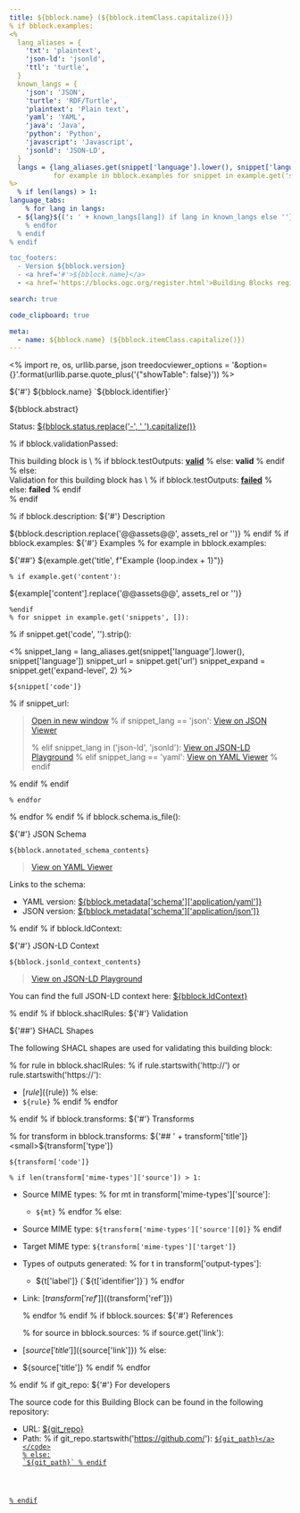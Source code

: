 ```yaml
---
title: ${bblock.name} (${bblock.itemClass.capitalize()})
% if bblock.examples:
<%
  lang_aliases = {
    'txt': 'plaintext',
    'json-ld': 'jsonld',
    'ttl': 'turtle',
  }
  known_langs = {
    'json': 'JSON',
    'turtle': 'RDF/Turtle',
    'plaintext': 'Plain text',
    'yaml': 'YAML',
    'java': 'Java',
    'python': 'Python',
    'javascript': 'Javascript',
    'jsonld': 'JSON-LD',
  }
  langs = {lang_aliases.get(snippet['language'].lower(), snippet['language']): True
           for example in bblock.examples for snippet in example.get('snippets', []) if snippet.get('code', '').strip()}
%>
  % if len(langs) > 1:
language_tabs:
    % for lang in langs:
  - ${lang}${(': ' + known_langs[lang]) if lang in known_langs else ''}
    % endfor
  % endif
% endif

toc_footers:
  - Version ${bblock.version}
  - <a href='#'>${bblock.name}</a>
  - <a href='https://blocks.ogc.org/register.html'>Building Blocks register</a>

search: true

code_clipboard: true

meta:
  - name: ${bblock.name} (${bblock.itemClass.capitalize()})
---
```

<%
import re, os, urllib.parse, json
treedocviewer_options = '&amp;option={}'.format(urllib.parse.quote_plus('{"showTable": false}'))
%>

${'#'} ${bblock.name} `${bblock.identifier}`

${bblock.abstract}

<p class="status">
    <span data-rainbow-uri="http://www.opengis.net/def/status">Status</span>:
    <a href="http://www.opengis.net/def/status/${bblock.status}" target="_blank" data-rainbow-uri>${bblock.status.replace('-', ' ').capitalize()}</a>
</p>

% if bblock.validationPassed:
<aside class="success">
This building block is \
% if bblock.testOutputs:
<strong><a href="${bblock.testOutputs}" target="_blank">valid</a></strong>
% else:
<strong>valid</strong>
% endif
</aside>
% else:
<aside class="warning">
Validation for this building block has \
% if bblock.testOutputs:
<strong><a href="${bblock.testOutputs}" target="_blank">failed</a></strong>
% else:
<strong>failed</strong>
% endif
</aside>
% endif

% if bblock.description:
${'#'} Description

${bblock.description.replace('@@assets@@', assets_rel or '')}
% endif
% if bblock.examples:
${'#'} Examples
  % for example in bblock.examples:

${'##'} ${example.get('title', f"Example {loop.index + 1}")}

    % if example.get('content'):
${example['content'].replace('@@assets@@', assets_rel or '')}

    %endif
    % for snippet in example.get('snippets', []):
% if snippet.get('code', '').strip():

<%
  snippet_lang = lang_aliases.get(snippet['language'].lower(), snippet['language'])
  snippet_url = snippet.get('url')
  snippet_expand = snippet.get('expand-level', 2)
%>
```${snippet_lang}
${snippet['code']}
```
  % if snippet_url:

<blockquote class="lang-specific ${snippet_lang}">
  <p class="example-links">
    <a target="_blank" href="${snippet_url}">Open in new window</a>
    % if snippet_lang == 'json':
    <a target="_blank" href="https://avillar.github.io/TreedocViewer/?dataParser=json&amp;dataUrl=${urllib.parse.quote_plus(snippet_url)}&amp;expand=${snippet_expand}${treedocviewer_options}">View on JSON Viewer</a></p>
    % elif snippet_lang in ('json-ld', 'jsonld'):
    <a target="_blank" href="https://json-ld.org/playground/#json-ld=${urllib.parse.quote_plus(snippet_url)}">View on JSON-LD Playground</a>
    % elif snippet_lang == 'yaml':
    <a target="_blank" href="https://avillar.github.io/TreedocViewer/?dataParser=yaml&amp;dataUrl=${urllib.parse.quote_plus(snippet_url)}&amp;expand=${snippet_expand}${treedocviewer_options}">View on YAML Viewer</a>
    % endif
</blockquote>

  % endif
% endif

    % endfor
  % endfor
% endif
% if bblock.schema.is_file():

${'#'} JSON Schema

```yaml--schema
${bblock.annotated_schema_contents}
```

> <a target="_blank" href="https://avillar.github.io/TreedocViewer/?dataParser=yaml&amp;dataUrl=${urllib.parse.quote_plus(bblock.metadata['schema']['application/yaml'])}&amp;expand=2${treedocviewer_options}">View on YAML Viewer</a>

Links to the schema:

* YAML version: <a href="${bblock.metadata['schema']['application/yaml']}" target="_blank">${bblock.metadata['schema']['application/yaml']}</a>
* JSON version: <a href="${bblock.metadata['schema']['application/json']}" target="_blank">${bblock.metadata['schema']['application/json']}</a>

% endif
% if bblock.ldContext:

${'#'} JSON-LD Context

```json--ldContext
${bblock.jsonld_context_contents}
```

> <a target="_blank" href="https://json-ld.org/playground/#json-ld=${urllib.parse.quote_plus(bblock.ldContext)}">View on JSON-LD Playground</a>

You can find the full JSON-LD context here:
<a href="${bblock.ldContext}" target="_blank">${bblock.ldContext}</a>

% endif
% if bblock.shaclRules:
${'#'} Validation

${'##'} SHACL Shapes

The following SHACL shapes are used for validating this building block:

  % for rule in bblock.shaclRules:
    % if rule.startswith('http://') or rule.startswith('https://'):
* [${rule}](${rule})
    % else:
* `${rule}`
    % endif
  % endfor

% endif
% if bblock.transforms:
${'#'} Transforms

  % for transform in bblock.transforms:
${'## ' + transform['title']} <small>${transform['type']}</small>

```
${transform['code']}
```
    % if len(transform['mime-types']['source']) > 1:
* Source MIME types:
      % for mt in transform['mime-types']['source']:
  * `${mt}`
      % endfor
    % else:
* Source MIME type: `${transform['mime-types']['source'][0]}`
    % endif
* Target MIME type: `${transform['mime-types']['target']}`
* Types of outputs generated:
    % for t in transform['output-types']:
  * ${t['label']} (`${t['identifier']}`) 
    % endfor
* Link: [${transform['ref']}](${transform['ref']})

  % endfor
% endif
% if bblock.sources:
${'#'} References

  % for source in bblock.sources:
    % if source.get('link'):
* [${source['title']}](${source['link']})
    % else:
* ${source['title']}
    % endif
  % endfor

% endif
% if git_repo:
${'#'} For developers

The source code for this Building Block can be found in the following repository:

* URL: <a href="${git_repo}" target="_blank">${git_repo}</a>
* Path:
% if git_repo.startswith('https://github.com/'):
<code><a href="${git_repo}/blob/HEAD/${git_path}" target="_blank">${git_path}</a></code>
% else:
`${git_path}`
% endif

% endif